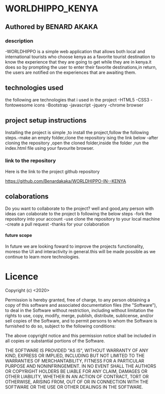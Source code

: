 # WORLDHIPPO_KENYA

## **Authored by BENARD AKAKA**

### description
-WORLDHIPPO is a simple web application that allows both local and international tourists who choose kenya as a favorite tourist destination to know the experience that they are going to get while they are in kenya.it does so by prompting the user to enter their favorite destinations,in return, the users are notified on the experiences that are awaiting them.

## technologies used
the following are technologies that i used in the project
 -HTML5
 -CSS3
 -fontowesome icons
 -Bootstrap
 -javascript
 -jquery
 -chrome browser

## project setup instructions
Installing the project is simple ,to install the project,follow the following steps.-make an empty folder,clone the repository ising the link below
 -after cloning the repository ,open the cloned folder,inside the folder ,run the index.html file using your favourite browser.
 
### link to the repository
 Here is the link to the project github repository 

 https://github.com/Benardakaka/WORLDHIPPO-IN--KENYA


## colaborations
Do you want to collaborate to the project? well and good,any person with ideas can colaborate to the project b following the below steps
 -fork the repository into your account
 -use clone the repository to your local machine 
 -create a pull request
 -thanks for your colaboration
 
#### future scope
In future we are looking foward to improve the projects functionality, moreso the UI and interactivity in general.this will be made possible as we continue to learn more technologies.

# Licence
Copyright (c) <2020> <Benard Akaka>

Permission is hereby granted, free of charge, to any person obtaining a copy
of this software and associated documentation files (the "Software"), to deal
in the Software without restriction, including without limitation the rights
to use, copy, modify, merge, publish, distribute, sublicense, and/or sell
copies of the Software, and to permit persons to whom the Software is
furnished to do so, subject to the following conditions:

The above copyright notice and this permission notice shall be included in all
copies or substantial portions of the Software.

THE SOFTWARE IS PROVIDED "AS IS", WITHOUT WARRANTY OF ANY KIND, EXPRESS OR
IMPLIED, INCLUDING BUT NOT LIMITED TO THE WARRANTIES OF MERCHANTABILITY,
FITNESS FOR A PARTICULAR PURPOSE AND NONINFRINGEMENT. IN NO EVENT SHALL THE
AUTHORS OR COPYRIGHT HOLDERS BE LIABLE FOR ANY CLAIM, DAMAGES OR OTHER
LIABILITY, WHETHER IN AN ACTION OF CONTRACT, TORT OR OTHERWISE, ARISING FROM,
OUT OF OR IN CONNECTION WITH THE SOFTWARE OR THE USE OR OTHER DEALINGS IN THE
SOFTWARE.
